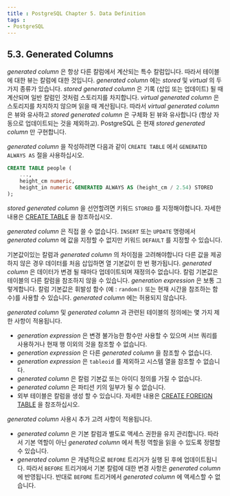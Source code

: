 ```yaml
---
title : PostgreSQL Chapter 5. Data Definition
tags :
- PostgreSQL
---
```


## 5.3. Generated Columns

*generated column* 은 항상 다른 칼럼에서 계산되는 특수 칼럼입니다. 따라서 테이블에 대한 뷰는 칼럼에 대한 것입니다. *generated column* 에는 *stored* 및 *virtual* 의 두 가지 종류가 있습니다. *stored generated column* 은 기록 (삽입 또는 업데이트) 될 때 계산되며 일반 칼럼인 것처럼 스토리지를 차지합니다. *virtual generated column* 은 스토리지를 차지하지 않으며 읽을 때 계산됩니다. 따라서 *virtual generated column* 은 뷰와 유사하고 *stored generated column* 은 구체화 된 뷰와 유사합니다 (항상 자동으로 업데이트되는 것을 제외하고). PostgreSQL 은 현재 *stored generated column* 만 구현합니다.

*generated column* 을 작성하려면 다음과 같이 `CREATE TABLE` 에서 `GENERATED ALWAYS AS` 절을 사용하십시오.

```sql
CREATE TABLE people (
    ...,
    height_cm numeric,
    height_in numeric GENERATED ALWAYS AS (height_cm / 2.54) STORED
);
```

*stored generated column* 을 선언할려면 키워드 `STORED` 를 지정해야합니다. 자세한 내용은 [CREATE TABLE]() 을 참조하십시오.

*generated column* 은 직접 쓸 수 없습니다. `INSERT` 또는 `UPDATE` 명령에서 *generated column* 에 값을 지정할 수 없지만 키워드 `DEFAULT` 를 지정할 수 있습니다.

기본값이있는 칼럼과 *generated column* 의 차이점을 고려해야합니다 다른 값을 제공하지 않은 경우 데이터를 처음 삽입하면 열 기본값이 한 번 평가됩니다. *generated column* 은 데이터가 변경 될 때마다 업데이트되며 재정의수 없습니다. 칼럼 기본값은 테이블의 다른 칼럼을 참조하지 않을 수 있습니다. *generation expression* 은 보통 그렇게합니다. 칼럼 기본값은 휘발성 함수 (예 : `random()` 또는 현재 시간을 참조하는 함수)를 사용할 수 있습니다. *generated column* 에는 허용되지 않습니다.

*generated column* 및 *generated column* 과 관련된 테이블의 정의에는 몇 가지 제한 사항이 적용됩니다.

* *generation expression* 은 변경 불가능한 함수만 사용할 수 있으며 서브 쿼리를 사용하거나 현재 행 이외의 것을 참조할 수 없습니다.
* *generation expression* 은 다른 *generated column* 을 참조할 수 없습니다.
* *generation expression* 은 `tableoid` 를 제외하고 시스템 열을 참조할 수 없습니다.
* *generated column* 은 칼럼 기본값 또는 아이디 정의를 가질 수 없습니다.
* *generated column* 은 파티션 키의 일부가 될 수 없습니다.
* 외부 테이블은 칼럼을 생성 할 수 있습니다. 자세한 내용은 [CREATE FOREIGN TABLE]() 을 참조하십시오.

*generated column* 사용시 추가 고려 사항이 적용됩니다.

* *generated column* 은 기본 칼럼과 별도로 액세스 권한을 유지 관리합니다. 따라서 기본 역할이 아닌 *generated column* 에서 특정 역할을 읽을 수 있도록 정렬할 수 있습니다.
* *generated column* 은 개념적으로 `BEFORE` 트리거가 실행 된 후에 업데이트됩니다. 따라서 `BEFORE` 트리거에서 기본 칼럼에 대한 변경 사항은 *generated column* 에 반영됩니다. 반대로 `BEFORE` 트리거에서 *generated column* 에 액세스할 수 없습니다.